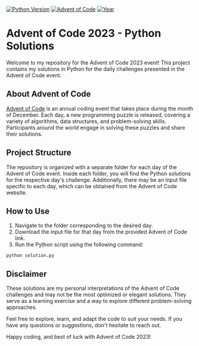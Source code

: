[![Python Version](https://img.shields.io/badge/Python-3.11.3-blue.svg)](https://www.python.org/downloads/release/python-3113/)
[![Advent of Code](https://img.shields.io/badge/Advent%20of%20Code-2023-orange.svg)](https://adventofcode.com/)
[![Year](https://img.shields.io/badge/Year-2023-brightgreen.svg)](https://github.com/Zerhal/AdventOfCode2023)


Advent of Code 2023 - Python Solutions
======================================


Welcome to my repository for the Advent of Code 2023 event! This project contains my solutions in Python for the daily challenges presented in the Advent of Code event.

About Advent of Code
--------------------

[Advent of Code](https://adventofcode.com/) is an annual coding event that takes place during the month of December. Each day, a new programming puzzle is released, covering a variety of algorithms, data structures, and problem-solving skills. Participants around the world engage in solving these puzzles and share their solutions.

Project Structure
-----------------

The repository is organized with a separate folder for each day of the Advent of Code event. Inside each folder, you will find the Python solutions for the respective day's challenge. Additionally, there may be an input file specific to each day, which can be obtained from the Advent of Code website.

How to Use
----------

1.  Navigate to the folder corresponding to the desired day.
2.  Download the input file for that day from the provided Advent of Code link.
3.  Run the Python script using the following command:


`python solution.py`

Disclaimer
----------

These solutions are my personal interpretations of the Advent of Code challenges and may not be the most optimized or elegant solutions. They serve as a learning exercise and a way to explore different problem-solving approaches.

Feel free to explore, learn, and adapt the code to suit your needs. If you have any questions or suggestions, don't hesitate to reach out.

Happy coding, and best of luck with Advent of Code 2023!
